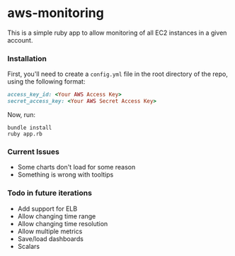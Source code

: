 aws-monitoring
==============

This is a simple ruby app to allow monitoring of all EC2 instances in a given account.

### Installation

First, you'll need to create a `config.yml` file in the root directory of the repo, using the following format:

```ruby
access_key_id: <Your AWS Access Key>
secret_access_key: <Your AWS Secret Access Key>
```

Now, run:

```
bundle install
ruby app.rb
```

### Current Issues

* Some charts don't load for some reason
* Something is wrong with tooltips

### Todo in future iterations

* Add support for ELB
* Allow changing time range
* Allow changing time resolution
* Allow multiple metrics
* Save/load dashboards
* Scalars
